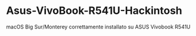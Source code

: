 # Asus-VivoBook-R541U-Hackintosh
macOS Big Sur/Monterey correttamente installato su ASUS Vivobook R541U
